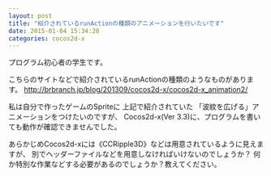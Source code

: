 ```yaml
---
layout: post
title: "紹介されているrunActionの種類のアニメーションを行いたいです"
date: 2015-01-04 15:34:28
categories: cocos2d-x
---
```

<p>プログラム初心者の学生です。</p>

<p>こちらのサイトなどで紹介されているrunActionの種類のようなものがあります。
<a href="http://brbranch.jp/blog/201309/cocos2d-x/cocos2d-x_animation2/" rel="nofollow">http://brbranch.jp/blog/201309/cocos2d-x/cocos2d-x_animation2/</a></p>

<p>私は自分で作ったゲームのSpriteに 上記で紹介されていた
「波紋を広げる」アニメーションをつけたいのですが、
Cocos2d-x(Ver 3.3)に、プログラムを書いても動作が確認できませんでした。</p>

<p>あらかじめCocos2d-xには《CCRipple3D》などは用意されているように見えますが、
別でヘッダーファイルなどを用意しなければいけないのでしょうか？
何か特別な作業などする必要があるのでしょうか？教えてください。</p>
